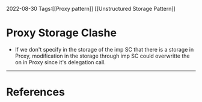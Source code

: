 2022-08-30
Tags:[[Proxy pattern]] [[Unstructured Storage Pattern]]

# Proxy Storage Clashe

- If we don't specify in the storage of the imp SC that there is a storage in Proxy, modification in the storage through imp SC could overwritte the on in Proxy since it's delegation call.

---

# References
